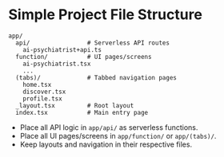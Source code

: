 
# Simple Project File Structure

```
app/
  api/                # Serverless API routes
    ai-psychiatrist+api.ts
  function/           # UI pages/screens
    ai-psychiatrist.tsx
    ...
  (tabs)/             # Tabbed navigation pages
    home.tsx
    discover.tsx
    profile.tsx
  _layout.tsx         # Root layout
  index.tsx           # Main entry page
```

- Place all API logic in `app/api/` as serverless functions.
- Place all UI pages/screens in `app/function/` or `app/(tabs)/`.
- Keep layouts and navigation in their respective files.
